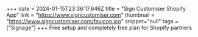 +++
date = 2024-01-15T23:36:17.646Z
title = "Sign Customiser Shopify App"
link = "https://www.signcustomiser.com"
thumbnail = "https://www.signcustomiser.com/favicon.ico"
snippet="null"
tags = ["Signage"]
+++
Free setup and completely free plan for Shopify partners
